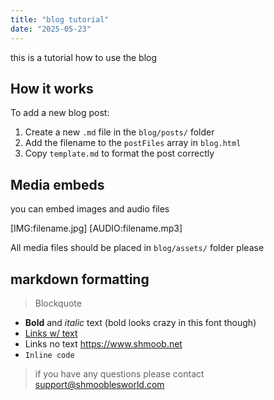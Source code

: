 ```yaml
---
title: "blog tutorial"
date: "2025-05-23"
---
```


this is a tutorial how to use the blog

## How it works

To add a new blog post:

1. Create a new `.md` file in the `blog/posts/` folder
2. Add the filename to the `postFiles` array in `blog.html`
3. Copy `template.md` to format the post correctly

## Media embeds

you can embed images and audio files

[IMG:filename.jpg]
[AUDIO:filename.mp3]

All media files should be placed in `blog/assets/` folder please

## markdown formatting

> Blockquote
- **Bold** and *italic* text (bold looks crazy in this font though)
- [Links w/ text](https://www.shmooblesworld.com)
- Links no text https://www.shmoob.net
- `Inline code` 

> if you have any questions please contact support@shmooblesworld.com